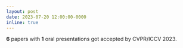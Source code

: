 ```yaml
---
layout: post
date: 2023-07-20 12:00:00-0000
inline: true
---
```


**6** papers with **1** oral presentations got accepted by CVPR/ICCV 2023.
